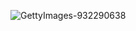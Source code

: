 ![GettyImages-932290638](https://github.com/Anonymoususer1001010/USDS-Servers/assets/170897494/dc5ea846-c1ac-409f-bf45-b675bed61396)

